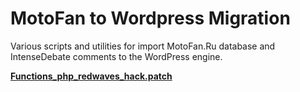 MotoFan to Wordpress Migration
==============================

Various scripts and utilities for import MotoFan.Ru database and IntenseDebate comments to the WordPress engine.

**[Functions_php_redwaves_hack.patch](../../Patches/Functions_php_redwaves_hack.patch)**
